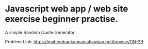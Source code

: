 # Javascript web app / web site exercise beginner practise.

A simple Random Quote Generator

Problem Link: https://mahendrankannan.atlassian.net/browse/ON-29